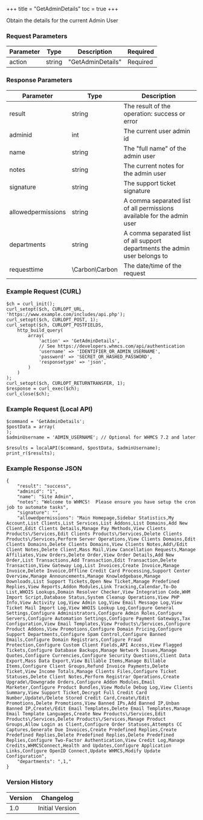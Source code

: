+++
title = "GetAdminDetails"
toc = true
+++

Obtain the details for the current Admin User

### Request Parameters

| Parameter | Type | Description | Required |
| --------- | ---- | ----------- | -------- |
| action | string | "GetAdminDetails" | Required |

### Response Parameters

| Parameter | Type | Description |
| --------- | ---- | ----------- |
| result | string | The result of the operation: success or error |
| adminid | int | The current user admin id |
| name | string | The "full name" of the admin user |
| notes | string | The current notes for the admin user |
| signature | string | The support ticket signature |
| allowedpermissions | string | A comma separated list of all permissions available for the admin user |
| departments | string | A comma separated list of all support departments the admin user belongs to |
| requesttime | \Carbon\Carbon | The date/time of the request |


### Example Request (CURL)

```
$ch = curl_init();
curl_setopt($ch, CURLOPT_URL, 'https://www.example.com/includes/api.php');
curl_setopt($ch, CURLOPT_POST, 1);
curl_setopt($ch, CURLOPT_POSTFIELDS,
    http_build_query(
        array(
            'action' => 'GetAdminDetails',
            // See https://developers.whmcs.com/api/authentication
            'username' => 'IDENTIFIER_OR_ADMIN_USERNAME',
            'password' => 'SECRET_OR_HASHED_PASSWORD',
            'responsetype' => 'json',
        )
    )
);
curl_setopt($ch, CURLOPT_RETURNTRANSFER, 1);
$response = curl_exec($ch);
curl_close($ch);
```


### Example Request (Local API)

```
$command = 'GetAdminDetails';
$postData = array(
);
$adminUsername = 'ADMIN_USERNAME'; // Optional for WHMCS 7.2 and later

$results = localAPI($command, $postData, $adminUsername);
print_r($results);
```


### Example Response JSON

```
{
    "result": "success",
    "adminid": "1",
    "name": "Site Admin",
    "notes": "Welcome to WHMCS!  Please ensure you have setup the cron job to automate tasks",
    "signature": "",
    "allowedpermissions": "Main Homepage,Sidebar Statistics,My Account,List Clients,List Services,List Addons,List Domains,Add New Client,Edit Clients Details,Manage Pay Methods,View Clients Products\/Services,Edit Clients Products\/Services,Delete Clients Products\/Services,Perform Server Operations,View Clients Domains,Edit Clients Domains,Delete Clients Domains,View Clients Notes,Add\/Edit Client Notes,Delete Client,Mass Mail,View Cancellation Requests,Manage Affiliates,View Orders,Delete Order,View Order Details,Add New Order,List Transactions,Add Transaction,Edit Transaction,Delete Transaction,View Gateway Log,List Invoices,Create Invoice,Manage Invoice,Delete Invoice,Offline Credit Card Processing,Support Center Overview,Manage Announcements,Manage Knowledgebase,Manage Downloads,List Support Tickets,Open New Ticket,Manage Predefined Replies,View Reports,Addon Modules,Link Tracking,Calendar,To-Do List,WHOIS Lookups,Domain Resolver Checker,View Integration Code,WHM Import Script,Database Status,System Cleanup Operations,View PHP Info,View Activity Log,View Admin Log,View Email Message Log,View Ticket Mail Import Log,View WHOIS Lookup Log,Configure General Settings,Configure Administrators,Configure Admin Roles,Configure Servers,Configure Automation Settings,Configure Payment Gateways,Tax Configuration,View Email Templates,View Products\/Services,Configure Product Addons,View Promotions,Configure Domain Pricing,Configure Support Departments,Configure Spam Control,Configure Banned Emails,Configure Domain Registrars,Configure Fraud Protection,Configure Custom Client Fields,API Access,View Flagged Tickets,Configure Database Backups,Manage Network Issues,Manage Quotes,Configure Currencies,Configure Security Questions,Client Data Export,Mass Data Export,View Billable Items,Manage Billable Items,Configure Client Groups,Refund Invoice Payments,Delete Ticket,View Income Totals,Manage Clients Files,Configure Ticket Statuses,Delete Client Notes,Perform Registrar Operations,Create Upgrade\/Downgrade Orders,Configure Addon Modules,Email Marketer,Configure Product Bundles,View Module Debug Log,View Clients Summary,View Support Ticket,Decrypt Full Credit Card Number,Update\/Delete Stored Credit Card,Create\/Edit Promotions,Delete Promotions,View Banned IPs,Add Banned IP,Unban Banned IP,Create\/Edit Email Templates,Delete Email Templates,Manage Email Template Languages,Create New Products\/Services,Edit Products\/Services,Delete Products\/Services,Manage Product Groups,Allow Login as Client,Configure Order Statuses,Attempts CC Captures,Generate Due Invoices,Create Predefined Replies,Create Predefined Replies,Delete Predefined Replies,Delete Predefined Replies,Configure Two-Factor Authentication,View Credit Log,Manage Credits,WHMCSConnect,Health and Updates,Configure Application Links,Configure OpenID Connect,Update WHMCS,Modify Update Configuration",
    "departments": ",1,"
}
```


### Version History

| Version | Changelog |
| ------- | --------- |
| 1.0 | Initial Version |
